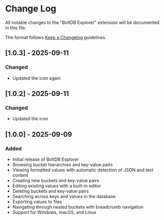 # Change Log

All notable changes to the "BoltDB Explorer" extension will be documented in this file.

The format follows [Keep a Changelog](http://keepachangelog.com/) guidelines.

## [1.0.3] - 2025-09-11

### Changed
- Updated the icon again

## [1.0.2] - 2025-09-11

### Changed
- Updated the icon

## [1.0.0] - 2025-09-09

### Added
- Initial release of BoltDB Explorer
- Browsing bucket hierarchies and key-value pairs
- Viewing formatted values with automatic detection of JSON and text content
- Creating new buckets and key-value pairs
- Editing existing values with a built-in editor
- Deleting buckets and key-value pairs 
- Searching across keys and values in the database
- Exporting values to files
- Navigating through nested buckets with breadcrumb navigation
- Support for Windows, macOS, and Linux